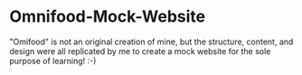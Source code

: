 # Omnifood-Mock-Website
"Omifood" is not an original creation of mine, but the structure, content, and design were all replicated by me to create a mock website for the sole purpose of learning! :-)
